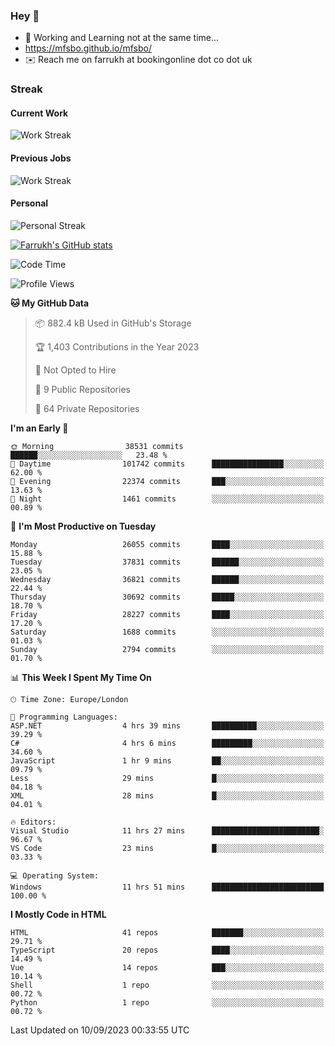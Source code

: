### Hey 👋

- 🏃 Working and Learning not at the same time...
- https://mfsbo.github.io/mfsbo/
- ✉️ Reach me on farrukh at bookingonline dot co dot uk

### Streak
#### Current Work
![Work Streak](https://streak-stats.demolab.com/?user=mfsbo)
#### Previous Jobs
![Work Streak](https://streak-stats.demolab.com/?user=farrukhcw)
#### Personal
![Personal Streak](https://streak-stats.demolab.com/?user=farrukhsubhani)

[![Farrukh's GitHub stats](https://github-readme-stats.vercel.app/api?username=mfsbo&hide=stars&count_private=true)](https://github.com/mfsbo/)

<!--START_SECTION:waka-->
![Code Time](http://img.shields.io/badge/Code%20Time-424%20hrs%2056%20mins-blue)

![Profile Views](http://img.shields.io/badge/Profile%20Views-23-blue)

**🐱 My GitHub Data** 

> 📦 882.4 kB Used in GitHub's Storage 
 > 
> 🏆 1,403 Contributions in the Year 2023
 > 
> 🚫 Not Opted to Hire
 > 
> 📜 9 Public Repositories 
 > 
> 🔑 64 Private Repositories 
 > 
**I'm an Early 🐤** 

```text
🌞 Morning                38531 commits       ██████░░░░░░░░░░░░░░░░░░░   23.48 % 
🌆 Daytime                101742 commits      ████████████████░░░░░░░░░   62.00 % 
🌃 Evening                22374 commits       ███░░░░░░░░░░░░░░░░░░░░░░   13.63 % 
🌙 Night                  1461 commits        ░░░░░░░░░░░░░░░░░░░░░░░░░   00.89 % 
```
📅 **I'm Most Productive on Tuesday** 

```text
Monday                   26055 commits       ████░░░░░░░░░░░░░░░░░░░░░   15.88 % 
Tuesday                  37831 commits       ██████░░░░░░░░░░░░░░░░░░░   23.05 % 
Wednesday                36821 commits       ██████░░░░░░░░░░░░░░░░░░░   22.44 % 
Thursday                 30692 commits       █████░░░░░░░░░░░░░░░░░░░░   18.70 % 
Friday                   28227 commits       ████░░░░░░░░░░░░░░░░░░░░░   17.20 % 
Saturday                 1688 commits        ░░░░░░░░░░░░░░░░░░░░░░░░░   01.03 % 
Sunday                   2794 commits        ░░░░░░░░░░░░░░░░░░░░░░░░░   01.70 % 
```


📊 **This Week I Spent My Time On** 

```text
🕑︎ Time Zone: Europe/London

💬 Programming Languages: 
ASP.NET                  4 hrs 39 mins       ██████████░░░░░░░░░░░░░░░   39.29 % 
C#                       4 hrs 6 mins        █████████░░░░░░░░░░░░░░░░   34.60 % 
JavaScript               1 hr 9 mins         ██░░░░░░░░░░░░░░░░░░░░░░░   09.79 % 
Less                     29 mins             █░░░░░░░░░░░░░░░░░░░░░░░░   04.18 % 
XML                      28 mins             █░░░░░░░░░░░░░░░░░░░░░░░░   04.01 % 

🔥 Editors: 
Visual Studio            11 hrs 27 mins      ████████████████████████░   96.67 % 
VS Code                  23 mins             █░░░░░░░░░░░░░░░░░░░░░░░░   03.33 % 

💻 Operating System: 
Windows                  11 hrs 51 mins      █████████████████████████   100.00 % 
```

**I Mostly Code in HTML** 

```text
HTML                     41 repos            ███████░░░░░░░░░░░░░░░░░░   29.71 % 
TypeScript               20 repos            ████░░░░░░░░░░░░░░░░░░░░░   14.49 % 
Vue                      14 repos            ███░░░░░░░░░░░░░░░░░░░░░░   10.14 % 
Shell                    1 repo              ░░░░░░░░░░░░░░░░░░░░░░░░░   00.72 % 
Python                   1 repo              ░░░░░░░░░░░░░░░░░░░░░░░░░   00.72 % 
```




 Last Updated on 10/09/2023 00:33:55 UTC
<!--END_SECTION:waka-->
<!--
**mfsbo/mfsbo** is a ✨ _special_ ✨ repository because its `README.md` (this file) appears on your GitHub profile.

Here are some ideas to get you started:

- 🔭 I’m currently working on ...
- 🌱 I’m currently learning ...
- 👯 I’m looking to collaborate on ...
- 🤔 I’m looking for help with ...
- 💬 Ask me about ...
- 📫 How to reach me: ...
- 😄 Pronouns: ...
- ⚡ Fun fact: ...
-->
